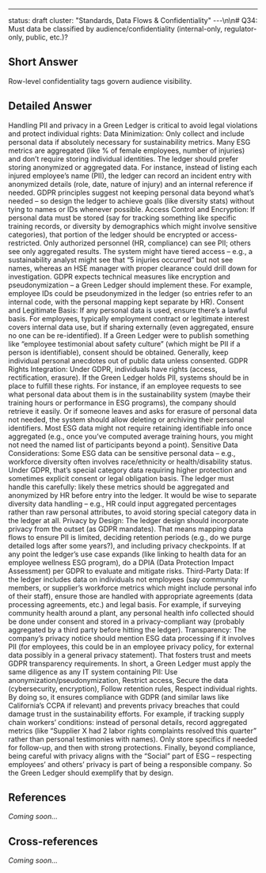 ---
status: draft
cluster: "Standards, Data Flows & Confidentiality"
---\n\n# Q34: Must data be classified by audience/confidentiality (internal-only, regulator-only, public, etc.)?

## Short Answer

Row-level confidentiality tags govern audience visibility.

## Detailed Answer

Handling PII and privacy in a Green Ledger is critical to avoid legal violations and protect individual rights:
Data Minimization: Only collect and include personal data if absolutely necessary for sustainability metrics. Many ESG metrics are aggregated (like % of female employees, number of injuries) and don’t require storing individual identities. The ledger should prefer storing anonymized or aggregated data. For instance, instead of listing each injured employee’s name (PII), the ledger can record an incident entry with anonymized details (role, date, nature of injury) and an internal reference if needed. GDPR principles suggest not keeping personal data beyond what’s needed – so design the ledger to achieve goals (like diversity stats) without tying to names or IDs whenever possible.
Access Control and Encryption: If personal data must be stored (say for tracking something like specific training records, or diversity by demographics which might involve sensitive categories), that portion of the ledger should be encrypted or access-restricted. Only authorized personnel (HR, compliance) can see PII; others see only aggregated results. The system might have tiered access – e.g., a sustainability analyst might see that “5 injuries occurred” but not see names, whereas an HSE manager with proper clearance could drill down for investigation. GDPR expects technical measures like encryption and pseudonymization – a Green Ledger should implement these. For example, employee IDs could be pseudonymized in the ledger (so entries refer to an internal code, with the personal mapping kept separate by HR).
Consent and Legitimate Basis: If any personal data is used, ensure there’s a lawful basis. For employees, typically employment contract or legitimate interest covers internal data use, but if sharing externally (even aggregated, ensure no one can be re-identified). If a Green Ledger were to publish something like “employee testimonial about safety culture” (which might be PII if a person is identifiable), consent should be obtained. Generally, keep individual personal anecdotes out of public data unless consented.
GDPR Rights Integration: Under GDPR, individuals have rights (access, rectification, erasure). If the Green Ledger holds PII, systems should be in place to fulfill these rights. For instance, if an employee requests to see what personal data about them is in the sustainability system (maybe their training hours or performance in ESG programs), the company should retrieve it easily. Or if someone leaves and asks for erasure of personal data not needed, the system should allow deleting or archiving their personal identifiers. Most ESG data might not require retaining identifiable info once aggregated (e.g., once you’ve computed average training hours, you might not need the named list of participants beyond a point).
Sensitive Data Considerations: Some ESG data can be sensitive personal data – e.g., workforce diversity often involves race/ethnicity or health/disability status. Under GDPR, that’s special category data requiring higher protection and sometimes explicit consent or legal obligation basis. The ledger must handle this carefully: likely these metrics should be aggregated and anonymized by HR before entry into the ledger. It would be wise to separate diversity data handling – e.g., HR could input aggregated percentages rather than raw personal attributes, to avoid storing special category data in the ledger at all.
Privacy by Design: The ledger design should incorporate privacy from the outset (as GDPR mandates). That means mapping data flows to ensure PII is limited, deciding retention periods (e.g., do we purge detailed logs after some years?), and including privacy checkpoints. If at any point the ledger’s use case expands (like linking to health data for an employee wellness ESG program), do a DPIA (Data Protection Impact Assessment) per GDPR to evaluate and mitigate risks.
Third-Party Data: If the ledger includes data on individuals not employees (say community members, or supplier’s workforce metrics which might include personal info of their staff), ensure those are handled with appropriate agreements (data processing agreements, etc.) and legal basis. For example, if surveying community health around a plant, any personal health info collected should be done under consent and stored in a privacy-compliant way (probably aggregated by a third party before hitting the ledger).
Transparency: The company’s privacy notice should mention ESG data processing if it involves PII (for employees, this could be in an employee privacy policy, for external data possibly in a general privacy statement). That fosters trust and meets GDPR transparency requirements.
In short, a Green Ledger must apply the same diligence as any IT system containing PII:
Use anonymization/pseudonymization,
Restrict access,
Secure the data (cybersecurity, encryption),
Follow retention rules,
Respect individual rights.
By doing so, it ensures compliance with GDPR (and similar laws like California’s CCPA if relevant) and prevents privacy breaches that could damage trust in the sustainability efforts.
For example, if tracking supply chain workers’ conditions: instead of personal details, record aggregated metrics (like “Supplier X had 2 labor rights complaints resolved this quarter” rather than personal testimonies with names). Only store specifics if needed for follow-up, and then with strong protections.
Finally, beyond compliance, being careful with privacy aligns with the “Social” part of ESG – respecting employees’ and others’ privacy is part of being a responsible company. So the Green Ledger should exemplify that by design.

## References

*Coming soon...*

## Cross-references

*Coming soon...*